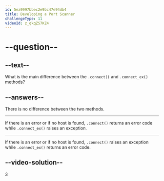 ```yaml
---
id: 5ea9997bbec2e9bc47e94db4
title: Developing a Port Scanner
challengeType: 11
videoId: z_qkqZS7KZ4
---
```


# --question--

## --text--

What is the main difference between the `.connect()` and `.connect_ex()` methods?

## --answers--

There is no difference between the two methods.

---

If there is an error or if no host is found, `.connect()` returns an error code while `.connect_ex()` raises an exception.

---

If there is an error or if no host is found, `.connect()` raises an exception while `.connect_ex()` returns an error code.

## --video-solution--

3

